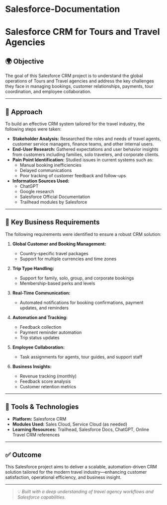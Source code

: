 # Salesforce-Documentation
# Salesforce CRM for Tours and Travel Agencies

## 🌍 Objective

The goal of this Salesforce CRM project is to understand the global operations of Tours and Travel agencies and address the key challenges they face in managing bookings, customer relationships, payments, tour coordination, and employee collaboration.

---

## 🧭 Approach

To build an effective CRM system tailored for the travel industry, the following steps were taken:

- **Stakeholder Analysis:** Researched the roles and needs of travel agents, customer service managers, finance teams, and other internal users.
- **End-User Research:** Gathered expectations and user behavior insights from customers including families, solo travelers, and corporate clients.
- **Pain Point Identification:** Studied issues in current systems such as:
  - Manual booking inefficiencies
  - Delayed communications
  - Poor tracking of customer feedback and follow-ups
- **Information Sources Used:**
  - ChatGPT
  - Google research
  - Salesforce Official Documentation
  - Trailhead modules by Salesforce

---

## 📌 Key Business Requirements

The following requirements were identified to ensure a robust CRM solution:

1. **Global Customer and Booking Management:**
   - Country-specific travel packages
   - Support for multiple currencies and time zones

2. **Trip Type Handling:**
   - Support for family, solo, group, and corporate bookings
   - Membership-based perks and levels

3. **Real-Time Communication:**
   - Automated notifications for booking confirmations, payment updates, and reminders

4. **Automation and Tracking:**
   - Feedback collection
   - Payment reminder automation
   - Trip status updates

5. **Employee Collaboration:**
   - Task assignments for agents, tour guides, and support staff

6. **Business Insights:**
   - Revenue tracking (monthly)
   - Feedback score analysis
   - Customer retention metrics

---

## 🚀 Tools & Technologies

- **Platform:** Salesforce CRM
- **Modules Used:** Sales Cloud, Service Cloud (as needed)
- **Learning Resources:** Trailhead, Salesforce Docs, ChatGPT, Online Travel CRM references

---

## ✅ Outcome

This Salesforce project aims to deliver a scalable, automation-driven CRM solution tailored for the modern travel industry—enhancing customer satisfaction, operational efficiency, and business insight.

---

> 💡 *Built with a deep understanding of travel agency workflows and Salesforce capabilities.*
